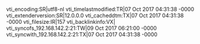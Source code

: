 vti_encoding:SR|utf8-nl
vti_timelastmodified:TR|07 Oct 2017 04:31:38 -0000
vti_extenderversion:SR|12.0.0.0
vti_cacheddtm:TX|07 Oct 2017 04:31:38 -0000
vti_filesize:IR|157
vti_backlinkinfo:VX|
vti_syncofs_192.168.142.2\:21:TW|09 Oct 2017 06:21:00 -0000
vti_syncwith_192.168.142.2\:21:TX|07 Oct 2017 04:31:38 -0000
